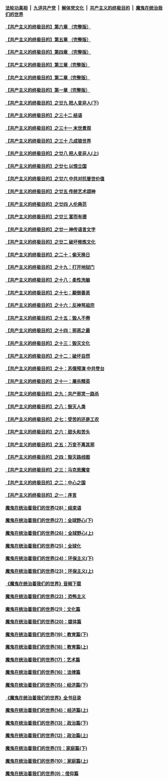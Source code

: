 

####  [法轮功真相](../../../../basic/blob/master/README.md?t=04040230) &nbsp;|&nbsp; [九评共产党](../../../../9ping.md/blob/master/README.md?t=04040230) &nbsp;|&nbsp; [解体党文化](../../../../jtdwh.md/blob/master/README.md?t=04040230)  &nbsp;|&nbsp; [共产主义的终极目的](../../../../gczydzjmd.md/blob/master/README.md?t=04040230) &nbsp;|&nbsp; [魔鬼在统治我们的世界](../../../../mgztzwmdsj.md/blob/master/README.md?t=04040230) 

#### [【共产主义的终极目的】第六章 （完整版）](../pages/nsc422/n11428913.md?t=04040230) 

#### [【共产主义的终极目的】第五章 （完整版）](../pages/nsc422/n11428912.md?t=04040230) 

#### [【共产主义的终极目的】第四章 （完整版）](../pages/nsc422/n11428907.md?t=04040230) 

#### [【共产主义的终极目的】第三章（完整版）](../pages/nsc422/n11428848.md?t=04040230) 

#### [【共产主义的终极目的】第二章（完整版）](../pages/nsc422/n11428831.md?t=04040230) 

#### [【共产主义的终极目的】第一章（完整版）](../pages/nsc422/n11417651.md?t=04040230) 

#### [【共产主义的终极目的】之廿九 把人变非人(下)](../pages/nsc422/n11344140.md?t=04040230) 

#### [【共产主义的终极目的】之三十二 结语](../pages/nsc422/n11360535.md?t=04040230) 

#### [【共产主义的终极目的】之三十一 末世景观](../pages/nsc422/n11351129.md?t=04040230) 

#### [【共产主义的终极目的】之三十 几成狼世界](../pages/nsc422/n11348280.md?t=04040230) 

#### [【共产主义的终极目的】之廿八 把人变非人(上)](../pages/nsc422/n11340492.md?t=04040230) 

#### [【共产主义的终极目的】之廿七 以恨立国](../pages/nsc422/n11336944.md?t=04040230) 

#### [【共产主义的终极目的】之廿六 中共对抗普世价值](../pages/nsc422/n11324785.md?t=04040230) 

#### [【共产主义的终极目的】之廿五 传统艺术颂神](../pages/nsc422/n11296396.md?t=04040230) 

#### [【共产主义的终极目的】之廿四 人伦典范](../pages/nsc422/n11296397.md?t=04040230) 

#### [【共产主义的终极目的】之廿三 富而有德](../pages/nsc422/n11283598.md?t=04040230) 

#### [【共产主义的终极目的】之廿一 神传语言文字](../pages/nsc422/n11263265.md?t=04040230) 

#### [【共产主义的终极目的】之廿二 破坏修炼文化](../pages/nsc422/n11245728.md?t=04040230) 

#### [【共产主义的终极目的】之二十：偷天换日](../pages/nsc422/n11238846.md?t=04040230) 

#### [【共产主义的终极目的】之十九：打开地狱门](../pages/nsc422/n11206376.md?t=04040230) 

#### [【共产主义的终极目的】之十八：柔性洗脑](../pages/nsc422/n11199994.md?t=04040230) 

#### [【共产主义的终极目的】之十七：颠倒善恶](../pages/nsc422/n11179782.md?t=04040230) 

#### [【共产主义的终极目的】之十六：反神骂祖宗](../pages/nsc422/n11166798.md?t=04040230) 

#### [【共产主义的终极目的】之十五：毁人不倦](../pages/nsc422/n11166792.md?t=04040230) 

#### [【共产主义的终极目的】之十四：邪恶之最](../pages/nsc422/n11150249.md?t=04040230) 

#### [【共产主义的终极目的】之十三：毁灭文化](../pages/nsc422/n11135227.md?t=04040230) 

#### [【共产主义的终极目的】之十二：破坏自然](../pages/nsc422/n11135214.md?t=04040230) 

#### [【共产主义的终极目的】之十：苏俄预演 中共登台](../pages/nsc422/n11118424.md?t=04040230) 

#### [【共产主义的终极目的】之十一：屠杀精英](../pages/nsc422/n11118442.md?t=04040230) 

#### [【共产主义的终极目的】之九：共产邪灵一路杀](../pages/nsc422/n11114139.md?t=04040230) 

#### [【共产主义的终极目的】之八：毁灭人类](../pages/nsc422/n11108503.md?t=04040230) 

#### [【共产主义的终极目的】之七：受苦的还是工农](../pages/nsc422/n11101809.md?t=04040230) 

#### [【共产主义的终极目的】之六：甜头和苦头](../pages/nsc422/n11096971.md?t=04040230) 

#### [【共产主义的终极目的】之五：万变不离其邪](../pages/nsc422/n11091285.md?t=04040230) 

#### [【共产主义的终极目的】之四：毁灭路线图](../pages/nsc422/n11086284.md?t=04040230) 

#### [【共产主义的终极目的】之三：马克思魔变](../pages/nsc422/n11061941.md?t=04040230) 

#### [【共产主义的终极目的】之二：中心之国](../pages/nsc422/n11047728.md?t=04040230) 

#### [【共产主义的终极目的】之一：序言](../pages/nsc422/n11086077.md?t=04040230) 

#### [魔鬼在统治着我们的世界(28)：结束语](../pages/nsc422/n10936246.md?t=04040230) 

#### [魔鬼在统治着我们的世界(27)：全球野心(下)](../pages/nsc422/n10928319.md?t=04040230) 

#### [魔鬼在统治着我们的世界(26)：全球野心(上)](../pages/nsc422/n10900318.md?t=04040230) 

#### [魔鬼在统治着我们的世界(25)：全球化](../pages/nsc422/n10788205.md?t=04040230) 

#### [魔鬼在统治着我们的世界(24)：环保主义(下)](../pages/nsc422/n10695307.md?t=04040230) 

#### [魔鬼在统治着我们的世界(23)：环保主义(上)](../pages/nsc422/n10688613.md?t=04040230) 

#### [《魔鬼在统治着我们的世界》音频下载](../pages/nsc422/n10635553.md?t=04040230) 

#### [魔鬼在统治着我们的世界(22)：恐怖主义](../pages/nsc422/n10614727.md?t=04040230) 

#### [魔鬼在统治着我们的世界(21)：文化篇](../pages/nsc422/n10597706.md?t=04040230) 

#### [魔鬼在统治着我们的世界(20)：媒体篇](../pages/nsc422/n10586579.md?t=04040230) 

#### [魔鬼在统治着我们的世界(19)：教育篇(下)](../pages/nsc422/n10564808.md?t=04040230) 

#### [魔鬼在统治着我们的世界(18)：教育篇(上)](../pages/nsc422/n10526970.md?t=04040230) 

#### [魔鬼在统治着我们的世界(17)：艺术篇](../pages/nsc422/n10499093.md?t=04040230) 

#### [魔鬼在统治着我们的世界(16)：法律篇](../pages/nsc422/n10485969.md?t=04040230) 

#### [魔鬼在统治着我们的世界(15)：经济篇(下)](../pages/nsc422/n10469975.md?t=04040230) 

#### [《魔鬼在统治着我们的世界》全书目录](../pages/nsc422/n10464261.md?t=04040230) 

#### [魔鬼在统治着我们的世界(14)：经济篇(上)](../pages/nsc422/n10457370.md?t=04040230) 

#### [魔鬼在统治着我们的世界(13)：政治篇(下)](../pages/nsc422/n10448270.md?t=04040230) 

#### [魔鬼在统治着我们的世界(12)：政治篇(上)](../pages/nsc422/n10444576.md?t=04040230) 

#### [魔鬼在统治着我们的世界(11)：家庭篇(下)](../pages/nsc422/n10440961.md?t=04040230) 

#### [魔鬼在统治着我们的世界(10)：家庭篇(上)](../pages/nsc422/n10435448.md?t=04040230) 

#### [魔鬼在统治着我们的世界(9)：信仰篇](../pages/nsc422/n10432159.md?t=04040230) 

